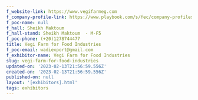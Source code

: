 ```yaml
---
f_website-link: https://www.vegifarmeg.com
f_company-profile-link: https://www.playbook.com/s/fec/company-profiles
f_poc-name: null
f_hall: Sheikh Maktoum
f_hall-stand: Sheikh Maktoum  - M-F5
f_poc-phone: (+20)1278744477
title: Vegi Farm for Food Industries
f_poc-email: wadiexport@gmail.com
f_exhibitor-name: Vegi Farm for Food Industries
slug: vegi-farm-for-food-industries
updated-on: '2023-02-13T21:56:59.556Z'
created-on: '2023-02-13T21:56:59.556Z'
published-on: null
layout: '[exhibitors].html'
tags: exhibitors
---
```



